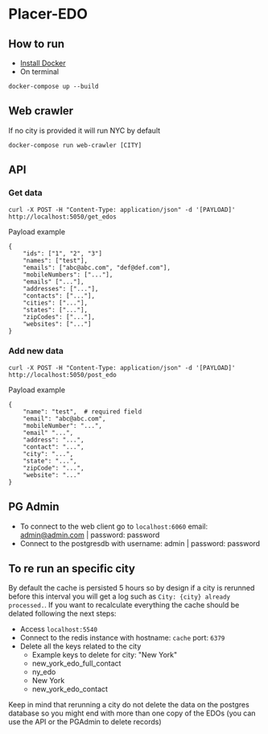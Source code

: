 # Placer-EDO

## How to run

- [Install Docker](https://docs.docker.com/engine/install/)
- On terminal

```
docker-compose up --build
```

## Web crawler

If no city is provided it will run NYC by default

```
docker-compose run web-crawler [CITY]
```

## API

### Get data
```
curl -X POST -H "Content-Type: application/json" -d '[PAYLOAD]' http://localhost:5050/get_edos
```

Payload example
```
{
    "ids": ["1", "2", "3"]
    "names": ["test"],
    "emails": ["abc@abc.com", "def@def.com"],
    "mobileNumbers": ["..."],
    "emails" ["..."],
    "addresses": ["..."],
    "contacts": ["..."],
    "cities": ["..."],
    "states": ["..."],
    "zipCodes": ["..."],
    "websites": ["..."]
}
```

### Add new data
```
curl -X POST -H "Content-Type: application/json" -d '[PAYLOAD]' http://localhost:5050/post_edo
```

Payload example
```
{
    "name": "test",  # required field
    "email": "abc@abc.com",
    "mobileNumber": "...",
    "email" "...",
    "address": "...",
    "contact": "...",
    "city": "...",
    "state": "...",
    "zipCode": "...",
    "website": "..."
}
```

## PG Admin

- To connect to the web client go to `localhost:6060` email: admin@admin.com | password: password
- Connect to the postgresdb with username: admin | password: password


## To re run an specific city

By default the cache is persisted 5 hours so by design if a city is rerunned before this interval you will get a log such as `City: {city} already processed.`. If you want to recalculate everything the cache should be delated following the next steps:

- Access `localhost:5540`
- Connect to the redis instance with hostname: `cache` port: `6379`
- Delete all the keys related to the city
  - Example keys to delete for city: "New York"
  - new_york_edo_full_contact
  - ny_edo
  - New York
  - new_york_edo_contact

Keep in mind that rerunning a city do not delete the data on the postgres database so you might end with more than one copy of the EDOs (you can use the API or the PGAdmin to delete records)
